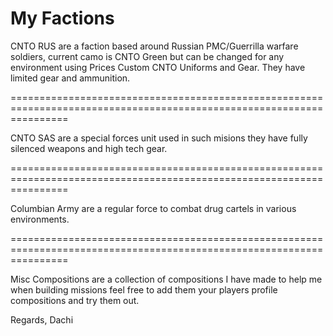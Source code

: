 My Factions
==========

CNTO RUS are a faction based around Russian PMC/Guerrilla warfare soldiers, current camo is CNTO Green but can be changed for any environment using Prices Custom CNTO Uniforms and Gear. They have limited gear and ammunition.

======================================================================================================================

CNTO SAS are a special forces unit used in such misions they have fully silenced weapons and high tech gear.

======================================================================================================================

Columbian Army are a regular force to combat drug cartels in various environments.

======================================================================================================================

Misc Compositions are a collection of compositions I have made to help me when building missions feel free to add them your players profile compositions and try them out.

Regards,
Dachi